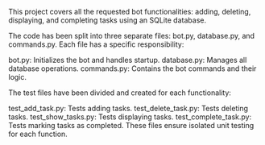 This project covers all the requested bot functionalities: adding, deleting, displaying, and completing tasks using an SQLite database.

The code has been split into three separate files: bot.py, database.py, and commands.py. Each file has a specific responsibility:

bot.py: Initializes the bot and handles startup.
database.py: Manages all database operations.
commands.py: Contains the bot commands and their logic.

The test files have been divided and created for each functionality:

test_add_task.py: Tests adding tasks.
test_delete_task.py: Tests deleting tasks.
test_show_tasks.py: Tests displaying tasks.
test_complete_task.py: Tests marking tasks as completed.
These files ensure isolated unit testing for each function.
